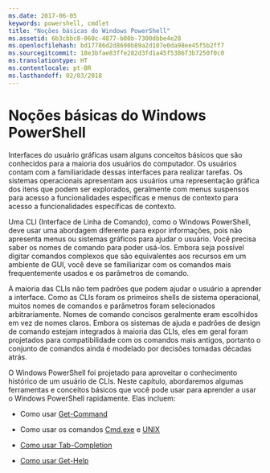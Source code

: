 ```yaml
---
ms.date: 2017-06-05
keywords: powershell, cmdlet
title: "Noções básicas do Windows PowerShell"
ms.assetid: 6b3cbbc8-060c-4877-b00b-7300dbbe4e28
ms.openlocfilehash: bd17786d2d8690b89a2d107e0da98ee45f5b2ff7
ms.sourcegitcommit: 18e3bfae83ffe282d3fd1a45f5386f3b7250f0c0
ms.translationtype: HT
ms.contentlocale: pt-BR
ms.lasthandoff: 02/03/2018
---
```

# <a name="windows-powershell-basics"></a>Noções básicas do Windows PowerShell
Interfaces do usuário gráficas usam alguns conceitos básicos que são conhecidos para a maioria dos usuários do computador. Os usuários contam com a familiaridade dessas interfaces para realizar tarefas. Os sistemas operacionais apresentam aos usuários uma representação gráfica dos itens que podem ser explorados, geralmente com menus suspensos para acesso a funcionalidades específicas e menus de contexto para acesso a funcionalidades específicas de contexto.

Uma CLI (Interface de Linha de Comando), como o Windows PowerShell, deve usar uma abordagem diferente para expor informações, pois não apresenta menus ou sistemas gráficos para ajudar o usuário. Você precisa saber os nomes de comando para poder usá-los. Embora seja possível digitar comandos complexos que são equivalentes aos recursos em um ambiente de GUI, você deve se familiarizar com os comandos mais frequentemente usados e os parâmetros de comando.

A maioria das CLIs não tem padrões que podem ajudar o usuário a aprender a interface. Como as CLIs foram os primeiros shells de sistema operacional, muitos nomes de comandos e parâmetros foram selecionados arbitrariamente. Nomes de comando concisos geralmente eram escolhidos em vez de nomes claros. Embora os sistemas de ajuda e padrões de design de comando estejam integrados à maioria das CLIs, eles em geral foram projetados para compatibilidade com os comandos mais antigos, portanto o conjunto de comandos ainda é modelado por decisões tomadas décadas atrás.

O Windows PowerShell foi projetado para aproveitar o conhecimento histórico de um usuário de CLIs. Neste capítulo, abordaremos algumas ferramentas e conceitos básicos que você pode usar para aprender a usar o Windows PowerShell rapidamente. Elas incluem:

- Como usar [Get-Command](/powershell/module/Microsoft.PowerShell.Core/get-command)

- Como usar os comandos [Cmd.exe](/windows-server/administration/windows-commands/cmd) e [UNIX](/windows/wsl/reference)

- [Como usar Tab-Completion](../../core-powershell/console/using-tab-expansion.md)

- [Como usar Get-Help](./getting-detailed-help-information.md)
